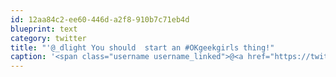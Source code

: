 ```yaml
---
id: 12aa84c2-ee60-446d-a2f8-910b7c71eb4d
blueprint: text
category: twitter
title: "'@_dlight You should  start an #OKgeekgirls thing!"
caption: '<span class="username username_linked">@<a href="https://twitter.com/_dlight" title="Битюцкий Корнилий">_dlight</a></span> You should  start an <span class="hashtag hashtag_local">#<a href="http://tweettemp.darylchymko.ca/?tag=okgeekgirls">OKgeekgirls</a> thing!'
---
```

